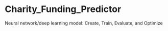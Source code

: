 # Charity_Funding_Predictor
Neural network/deep learning model: Create, Train, Evaluate, and Optimize
